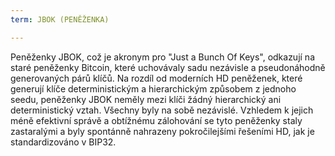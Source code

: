 ```yaml
---
term: JBOK (PENĚŽENKA)

---
```

Peněženky JBOK, což je akronym pro "Just a Bunch Of Keys", odkazují na staré peněženky Bitcoin, které uchovávaly sadu nezávisle a pseudonáhodně generovaných párů klíčů. Na rozdíl od moderních HD peněženek, které generují klíče deterministickým a hierarchickým způsobem z jednoho seedu, peněženky JBOK neměly mezi klíči žádný hierarchický ani deterministický vztah. Všechny byly na sobě nezávislé. Vzhledem k jejich méně efektivní správě a obtížnému zálohování se tyto peněženky staly zastaralými a byly spontánně nahrazeny pokročilejšími řešeními HD, jak je standardizováno v BIP32.